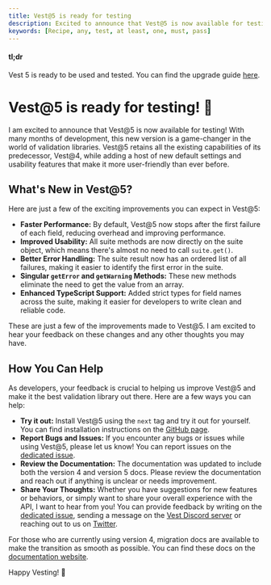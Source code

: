```yaml
---
title: Vest@5 is ready for testing
description: Excited to announce that Vest@5 is now available for testing!
keywords: [Recipe, any, test, at least, one, must, pass]
---
```


#### tl;dr

Vest 5 is ready to be used and tested. You can find the upgrade guide [here](/docs/upgrade_guide).

# Vest@5 is ready for testing! 🎉

I am excited to announce that Vest@5 is now available for testing! With many months of development, this new version is a game-changer in the world of validation libraries. Vest@5 retains all the existing capabilities of its predecessor, Vest@4, while adding a host of new default settings and usability features that make it more user-friendly than ever before.

## What's New in Vest@5?

Here are just a few of the exciting improvements you can expect in Vest@5:

- **Faster Performance:** By default, Vest@5 now stops after the first failure of each field, reducing overhead and improving performance.
- **Improved Usability:** All suite methods are now directly on the suite object, which means there's almost no need to call `suite.get()`.
- **Better Error Handling:** The suite result now has an ordered list of all failures, making it easier to identify the first error in the suite.
- **Singular `getError` and `getWarning` Methods:** These new methods eliminate the need to get the value from an array.
- **Enhanced TypeScript Support:** Added strict types for field names across the suite, making it easier for developers to write clean and reliable code.

These are just a few of the improvements made to Vest@5. I am excited to hear your feedback on these changes and any other thoughts you may have.

## How You Can Help

As developers, your feedback is crucial to helping us improve Vest@5 and make it the best validation library out there. Here are a few ways you can help:

- **Try it out:** Install Vest@5 using the `next` tag and try it out for yourself. You can find installation instructions on the [GitHub page](https://github.com/ealush/vest).
- **Report Bugs and Issues:** If you encounter any bugs or issues while using Vest@5, please let us know! You can report issues on the [dedicated issue](https://github.com/ealush/vest/issues/1018).
- **Review the Documentation:** The documentation was updated to include both the version 4 and version 5 docs. Please review the documentation and reach out if anything is unclear or needs improvement.
- **Share Your Thoughts:** Whether you have suggestions for new features or behaviors, or simply want to share your overall experience with the API, I want to hear from you! You can provide feedback by writing on the [dedicated issue](https://github.com/ealush/vest/issues/1018), sending a message on the [Vest Discord server](https://discord.com/invite/WmADZpJnSe) or reaching out to us on [Twitter](https://twitter.com/vestjs).

For those who are currently using version 4, migration docs are available to make the transition as smooth as possible. You can find these docs on the [documentation website](/docs/upgrade_guide).

Happy Vesting! 🚀
